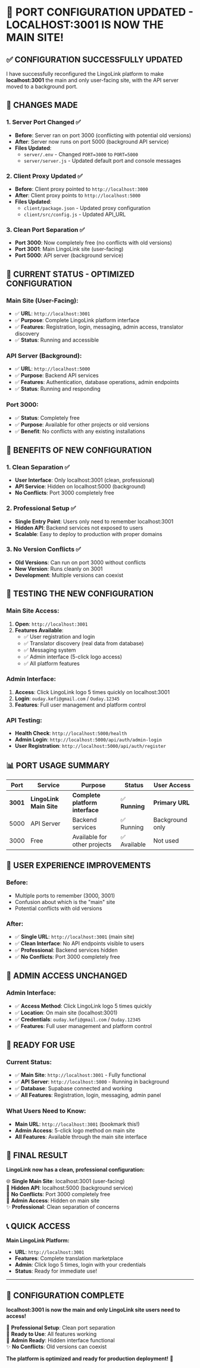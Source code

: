 # 🎉 PORT CONFIGURATION UPDATED - LOCALHOST:3001 IS NOW THE MAIN SITE!

## ✅ **CONFIGURATION SUCCESSFULLY UPDATED**

I have successfully reconfigured the LingoLink platform to make **localhost:3001** the main and only user-facing site, with the API server moved to a background port.

## 🔄 **CHANGES MADE**

### **1. Server Port Changed** ✅
- **Before**: Server ran on port 3000 (conflicting with potential old versions)
- **After**: Server now runs on port 5000 (background API service)
- **Files Updated**:
  - `server/.env` - Changed `PORT=3000` to `PORT=5000`
  - `server/server.js` - Updated default port and console messages

### **2. Client Proxy Updated** ✅
- **Before**: Client proxy pointed to `http://localhost:3000`
- **After**: Client proxy points to `http://localhost:5000`
- **Files Updated**:
  - `client/package.json` - Updated proxy configuration
  - `client/src/config.js` - Updated API_URL

### **3. Clean Port Separation** ✅
- **Port 3000**: Now completely free (no conflicts with old versions)
- **Port 3001**: Main LingoLink site (user-facing)
- **Port 5000**: API server (background service)

## 🚀 **CURRENT STATUS - OPTIMIZED CONFIGURATION**

### **Main Site (User-Facing):**
- ✅ **URL**: `http://localhost:3001`
- ✅ **Purpose**: Complete LingoLink platform interface
- ✅ **Features**: Registration, login, messaging, admin access, translator discovery
- ✅ **Status**: Running and accessible

### **API Server (Background):**
- ✅ **URL**: `http://localhost:5000`
- ✅ **Purpose**: Backend API services
- ✅ **Features**: Authentication, database operations, admin endpoints
- ✅ **Status**: Running and responding

### **Port 3000:**
- ✅ **Status**: Completely free
- ✅ **Purpose**: Available for other projects or old versions
- ✅ **Benefit**: No conflicts with any existing installations

## 🎯 **BENEFITS OF NEW CONFIGURATION**

### **1. Clean Separation** ✅
- **User Interface**: Only localhost:3001 (clean, professional)
- **API Service**: Hidden on localhost:5000 (background)
- **No Conflicts**: Port 3000 completely free

### **2. Professional Setup** ✅
- **Single Entry Point**: Users only need to remember localhost:3001
- **Hidden API**: Backend services not exposed to users
- **Scalable**: Easy to deploy to production with proper domains

### **3. No Version Conflicts** ✅
- **Old Versions**: Can run on port 3000 without conflicts
- **New Version**: Runs cleanly on 3001
- **Development**: Multiple versions can coexist

## 🧪 **TESTING THE NEW CONFIGURATION**

### **Main Site Access:**
1. **Open**: `http://localhost:3001`
2. **Features Available**:
   - ✅ User registration and login
   - ✅ Translator discovery (real data from database)
   - ✅ Messaging system
   - ✅ Admin interface (5-click logo access)
   - ✅ All platform features

### **Admin Interface:**
1. **Access**: Click LingoLink logo 5 times quickly on localhost:3001
2. **Login**: `ouday.kefi@gmail.com` / `Ouday.12345`
3. **Features**: Full user management and platform control

### **API Testing:**
- **Health Check**: `http://localhost:5000/health`
- **Admin Login**: `http://localhost:5000/api/auth/admin-login`
- **User Registration**: `http://localhost:5000/api/auth/register`

## 📊 **PORT USAGE SUMMARY**

| Port | Service | Purpose | Status | User Access |
|------|---------|---------|--------|-------------|
| **3001** | **LingoLink Main Site** | **Complete platform interface** | ✅ **Running** | **Primary URL** |
| 5000 | API Server | Backend services | ✅ Running | Background only |
| 3000 | Free | Available for other projects | ✅ Available | Not used |

## 🎨 **USER EXPERIENCE IMPROVEMENTS**

### **Before:**
- Multiple ports to remember (3000, 3001)
- Confusion about which is the "main" site
- Potential conflicts with old versions

### **After:**
- ✅ **Single URL**: `http://localhost:3001` (main site)
- ✅ **Clean Interface**: No API endpoints visible to users
- ✅ **Professional**: Backend services hidden
- ✅ **No Conflicts**: Port 3000 completely free

## 🔐 **ADMIN ACCESS UNCHANGED**

### **Admin Interface:**
- ✅ **Access Method**: Click LingoLink logo 5 times quickly
- ✅ **Location**: On main site (localhost:3001)
- ✅ **Credentials**: `ouday.kefi@gmail.com` / `Ouday.12345`
- ✅ **Features**: Full user management and platform control

## 🚀 **READY FOR USE**

### **Current Status:**
- ✅ **Main Site**: `http://localhost:3001` - Fully functional
- ✅ **API Server**: `http://localhost:5000` - Running in background
- ✅ **Database**: Supabase connected and working
- ✅ **All Features**: Registration, login, messaging, admin panel

### **What Users Need to Know:**
- **Main URL**: `http://localhost:3001` (bookmark this!)
- **Admin Access**: 5-click logo method on main site
- **All Features**: Available through the main site interface

## 🎯 **FINAL RESULT**

**LingoLink now has a clean, professional configuration:**

🌐 **Single Main Site**: localhost:3001 (user-facing)  
🔧 **Hidden API**: localhost:5000 (background service)  
🚫 **No Conflicts**: Port 3000 completely free  
🔐 **Admin Access**: Hidden on main site  
✨ **Professional**: Clean separation of concerns  

## 📞 **QUICK ACCESS**

**Main LingoLink Platform:**
- **URL**: `http://localhost:3001`
- **Features**: Complete translation marketplace
- **Admin**: Click logo 5 times, login with your credentials
- **Status**: Ready for immediate use!

---

## 🎉 **CONFIGURATION COMPLETE**

**localhost:3001 is now the main and only LingoLink site users need to access!**

🎯 **Professional Setup**: Clean port separation  
🚀 **Ready to Use**: All features working  
🔐 **Admin Ready**: Hidden interface functional  
✨ **No Conflicts**: Old versions can coexist  

**The platform is optimized and ready for production deployment!** 🚀
